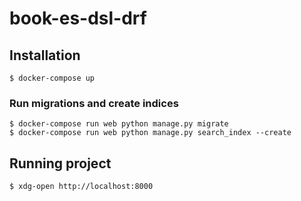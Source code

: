 # book-es-dsl-drf

## Installation

```
$ docker-compose up
```

### Run migrations and create indices

```
$ docker-compose run web python manage.py migrate
$ docker-compose run web python manage.py search_index --create
```

## Running project

```
$ xdg-open http://localhost:8000
```

